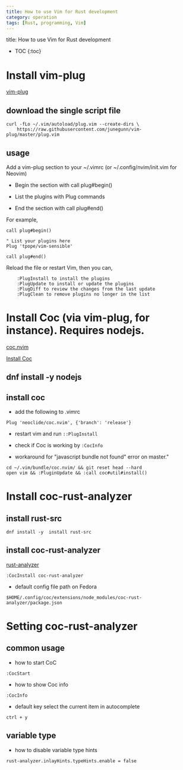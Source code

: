 ```yaml
---
title: How to use Vim for Rust development 
category: operation
tags: [Rust, programming, Vim]
---
```


title:  How to use Vim for Rust development

* TOC
{:toc}


# Install vim-plug

[vim-plug](https://github.com/junegunn/vim-plug?tab=readme-ov-file)

## download the single script file

```
curl -fLo ~/.vim/autoload/plug.vim --create-dirs \
    https://raw.githubusercontent.com/junegunn/vim-plug/master/plug.vim
```

## usage

Add a vim-plug section to your ~/.vimrc (or ~/.config/nvim/init.vim for Neovim)

- Begin the section with call plug#begin()

- List the plugins with Plug commands

- End the section with call plug#end()

For example,

```
call plug#begin()

" List your plugins here
Plug 'tpope/vim-sensible'

call plug#end()
```

Reload the file or restart Vim, then you can,

```
    :PlugInstall to install the plugins
    :PlugUpdate to install or update the plugins
    :PlugDiff to review the changes from the last update
    :PlugClean to remove plugins no longer in the list
```

# Install Coc (via vim-plug, for instance). Requires nodejs.

[coc.nvim](https://github.com/neoclide/coc.nvim/)

[Install Coc](https://gist.github.com/zilder/4ad9de68a96387dfd3ced3b352391627)

## dnf install -y nodejs

## install coc 

- add the following to .vimrc

```
Plug 'neoclide/coc.nvim', {'branch': 'release'}
```

- restart vim and run `::PlugInstall`

- check if Coc is working by `:CocInfo`

- workaround for "javascript bundle not found" error on master."

```
cd ~/.vim/bundle/coc.nvim/ && git reset head --hard
open vim && :PluginUpdate && :call coc#util#install()
```

# Install coc-rust-analyzer

## install rust-src

```
dnf install -y  install rust-src
```

## install coc-rust-analyzer

[rust-analyzer](https://github.com/rust-analyzer/rust-analyzer)

```
:CocInstall coc-rust-analyzer
```

- default config file path on Fedora

```
$HOME/.config/coc/extensions/node_modules/coc-rust-analyzer/package.json
```

# Setting  coc-rust-analyzer

## common usage

- how to start CoC

```
:CocStart
```

- how to show Coc info

```
:CocInfo
```

- default key select the current item in autocomplete 

```
ctrl + y
```


## variable type

- how to disable variable type hints

```
rust-analyzer.inlayHints.typeHints.enable = false
```


